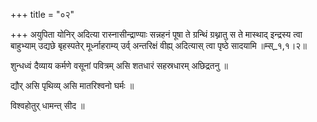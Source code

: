 +++
title = "०२"

+++
अयुपिता योनिर् अदित्या रास्नासीन्द्राण्याः सन्नहनं पूषा ते ग्रन्थिं ग्रथ्नातु स ते मास्थाद् इन्द्रस्य त्वा बाहुभ्याम् उद्यछे बृहस्पतेर् मूर्ध्नाहराम्य् उर्व् अन्तरिक्षं वीह्य् अदित्यास् त्वा पृष्ठे सादयामि ॥म्स्_१,१।२॥  
    
शुन्धध्वं दैव्याय कर्मणे वसूनां पवित्रम् असि शतधारं सहस्रधारम् अछिद्रतनु ॥  
    
द्यौर् असि पृथिव्य् असि मातरिश्वनो घर्मः ॥  
    
विश्वहोतुर् धामन्त् सीद ॥  
    
